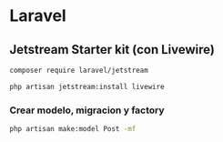 # Laravel

## Jetstream Starter kit (con Livewire)

```bash
composer require laravel/jetstream
```

```bash
php artisan jetstream:install livewire
```

### Crear modelo, migracion y factory

```bash
php artisan make:model Post -mf
```

